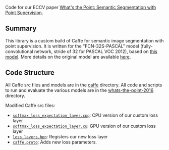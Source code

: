 Code for our ECCV paper [What's the Point: Semantic Segmentation with Point Supervision](http://vision.stanford.edu/whats_the_point/).

## Summary
This library is a custom build of Caffe for semantic image segmentation with point supervision. It is written for the "FCN-32S-PASCAL" model (fully-convolutional network, stride of 32 for PASCAL VOC 2012), based on [this model](https://github.com/shelhamer/fcn.berkeleyvision.org/tree/master/voc-fcn32s). More details on the original model are available [here](https://github.com/shelhamer/fcn.berkeleyvision.org). 

## Code Structure

All Caffe src files and models are in the [caffe](caffe/) directory. All code and scripts to run and evaluate the various models are in the [whats-the-point-2016](whats-the-point-2016/) directory.

Modified Caffe src files:
* [``softmax_loss_expectation_layer.cpp``](https://github.com/abearman/whats-the-point1/blob/master/caffe/src/caffe/layers/softmax_loss_expectation_layer.cpp): CPU version of our custom loss layer 
* [``softmax_loss_expectation_layer.cu``](https://github.com/abearman/whats-the-point1/blob/454f0b04d8875349d287801d1041aa9820fe7f50/caffe/src/caffe/layers/softmax_loss_expectation_layer.cu): GPU version of our custom loss layer
* [``loss_layers.hpp``](https://github.com/abearman/whats-the-point1/blob/454f0b04d8875349d287801d1041aa9820fe7f50/caffe/include/caffe/loss_layers.hpp): Registers our new loss layer
* [``caffe.proto``](https://github.com/abearman/whats-the-point1/blob/454f0b04d8875349d287801d1041aa9820fe7f50/caffe/src/caffe/proto/caffe.proto): Adds new loss parameters.
